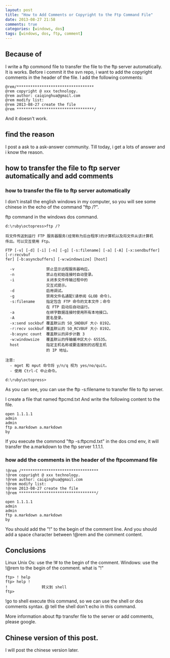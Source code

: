 ```yaml
---
layout: post
title: "How to Add Comments or Copyright to the Ftp Command File"
date: 2013-08-27 21:58
comments: true
categories: [windows, dos]
tags: [windows, dos, ftp, comment]
---
```

## Because of
I write a ftp commond file to transfer the file to the ftp server automatically. It is works. Before i commit it the svn repo, i want to add the copyright comments in the header of the file. I add the following comments:
```
@rem/**********************************
@rem copyright @ xxx technology.
@rem author: caiqinghua@gmail.com
@rem modify list:
@rem 2013-08-27 create the file
@rem **********************************/
```

And it doesn't work.

## find the reason
I post a ask to a ask-answer community. Till today, i get a lots of answer and i know the reason.

## how to transfer the file to ftp server automatically and add comments
### how to transfer the file to ftp server automatically

I don't install the english windows in my computer, so you will see some chinese in the echo of the command "ftp /?".

ftp command in the windows dos command. 
```
d:\ruby\octopress>ftp /?

将文件传送到运行 FTP 服务器服务(经常称为后台程序)的计算机以及将文件从该计算机
传出。可以交互使用 Ftp。

FTP [-v] [-d] [-i] [-n] [-g] [-s:filename] [-a] [-A] [-x:sendbuffer] [-r:recvbuf
fer] [-b:asyncbuffers] [-w:windowsize] [host]

  -v              禁止显示远程服务器响应。
  -n              禁止在初始连接时自动登录。
  -i              关闭多文件传输过程中的
                  交互式提示。
  -d              启用调试。
  -g              禁用文件名通配(请参阅 GLOB 命令)。
  -s:filename     指定包含 FTP 命令的文本文件；命令
                  在 FTP 启动后自动运行。
  -a              在绑字数据连接时使用所有本地接口。
  -A              匿名登录。
  -x:send sockbuf 覆盖默认的 SO_SNDBUF 大小 8192。
  -r:recv sockbuf 覆盖默认的 SO_RCVBUF 大小 8192。
  -b:async count  覆盖默认的异步计数 3
  -w:windowsize   覆盖默认的传输缓冲区大小 65535。
  host            指定主机名称或要连接到的远程主机
                  的 IP 地址。

注意:
  - mget 和 mput 命令将 y/n/q 视为 yes/no/quit。
  - 使用 Ctrl-C 中止命令。

d:\ruby\octopress>
```

As you can see, you can use the ftp -s:filename to transfer file to ftp server.

I create a file that named ftpcmd.txt
And write the following content to the file.
```
open 1.1.1.1
admin
admin
ftp a.markdown a.markdown
by
```

If you execute the commond "ftp -s:ftpcmd.txt" in the dos cmd env, it will transfer the a.markdown to the ftp server 1.1.1.1.

### how add the comments in the header of the ftpcommand file

```
!@rem /**********************************
!@rem copyright @ xxx technology.
!@rem author: caiqinghua@gmail.com
!@rem modify list:
!@rem 2013-08-27 create the file
!@rem **********************************/

open 1.1.1.1
admin
admin
ftp a.markdown a.markdown
by
```
You should add the "!" to the begin of the comment line.
And you should add a space character between !@rem and the comment content.

## Conclusions
Linux Unix Os: use the !# to the begin of the comment.
Windows:       use the !@rem to  the begin of the comment.
what is "!"
```
ftp> ! help
ftp> help !
!               转义到 shell
ftp>

```
!go to shell execute this command, so we can use the shell or dos comments syntax.
@ tell the shell don't echo in this command.

More information about ftp transfer file to the server or add comments, please google.

## Chinese version of this post.
I will post the chinese version later.
